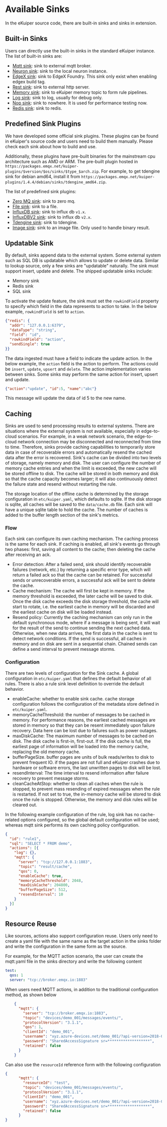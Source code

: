 # Available Sinks

In the eKuiper source code, there are built-in sinks and sinks in extension.

## Built-in Sinks

Users can directly use the built-in sinks in the standard eKuiper instance. The list of built-in sinks are:

- [Mqtt sink](./builtin/mqtt.md): sink to external mqtt broker.
- [Neuron sink](./builtin/neuron.md): sink to the local neuron instance.
- [EdgeX sink](./builtin/edgex.md): sink to EdgeX Foundry. This sink only exist when enabling edgex build tag.
- [Rest sink](./builtin/rest.md): sink to external http server.
- [Memory sink](./builtin/memory.md): sink to eKuiper memory topic to form rule pipelines.
- [Log sink](./builtin/log.md): sink to log, usually for debug only.
- [Nop sink](./builtin/nop.md): sink to nowhere. It is used for performance testing now.
- [Redis sink](./builtin/redis.md): sink to redis.

## Predefined Sink Plugins

We have developed some official sink plugins. These plugins can be found in eKuiper's source code and users need to build them manually. Please check each sink about how to build and use.

Additionally, these plugins have pre-built binaries for the mainstream cpu architecture such as AMD or ARM. The pre-built plugin hosted in `https://packages.emqx.net/kuiper-plugins/$version/$os/sinks/$type_$arch.zip`. For example, to get tdengine sink for debian amd64, install it from `https://packages.emqx.net/kuiper-plugins/1.4.4/debian/sinks/tdengine_amd64.zip`.

The list of predefined sink plugins:

- [Zero MQ sink](./plugin/zmq.md): sink to zero mq.
- [File sink](./plugin/file.md): sink to a file.
- [InfluxDB sink](./plugin/influx.md): sink to influx db `v1.x`. 
- [InfluxDBV2 sink](./plugin/influx2.md): sink to influx db `v2.x`.
- [Tdengine sink](./plugin/tdengine.md): sink to tdengine.
- [Image sink](./plugin/image.md): sink to an image file. Only used to handle binary result.

## Updatable Sink

By default, sinks append data to the external system. Some external system such as SQL DB is updatable which allows to update or delete data. Similar to lookup source, only a few sinks are "updatable" naturally. The sink must support insert, update and delete. The shipped updatable sinks include:

- Memory sink
- Redis sink
- SQL sink

To activate the update feature, the sink must set the `rowkindField` property to specify which field in the data represents to action to take. In the below example, `rowkindField` is set to `action`. 

```json
{"redis": {
  "addr": "127.0.0.1:6379",
  "dataType": "string",
  "field": "id",
  "rowkindField": "action",
  "sendSingle": true
}}
```

The data ingested must have a field to indicate the update action. In the below example, the `action` field is the action to perform. The actions could be `insert`, `update`, `upsert` and `delete`. The action implementation varies between sinks. Some sinks may perform the same action for insert, upsert and update.

```json
{"action":"update", "id":5, "name":"abc"}
```

This message will update the data of id 5 to the new name.

## Caching

Sinks are used to send processing results to external systems. There are situations where the external system is not available, especially in edge-to-cloud scenarios. For example, in a weak network scenario, the edge-to-cloud network connection may be disconnected and reconnected from time to time. Therefore, sinks provide caching capabilities to temporarily store data in case of recoverable errors and automatically resend the cached data after the error is recovered. Sink's cache can be divided into two levels of storage, namely memory and disk. The user can configure the number of memory cache entries and when the limit is exceeded, the new cache will be stored offline to disk. The cache will be stored in both memory and disk so that the cache capacity becomes larger; it will also continuously detect the failure state and resend without restarting the rule.

The storage location of the offline cache is determined by the storage configuration in `etc/kuiper.yaml`, which defaults to sqlite. If the disk storage is sqlite, all caches will be saved to the `data/cache.db` file. Each sink will have a unique sqlite table to hold the cache. The number of caches is added to the buffer length section of the sink's metrics.

### Flow

Each sink can configure its own caching mechanism. The caching process is the same for each sink. If caching is enabled, all sink's events go through two phases: first, saving all content to the cache; then deleting the cache after receiving an ack.

- Error detection: After a failed send, sink should identify recoverable failures (network, etc.) by returning a specific error type, which will return a failed ack so that the cache can be retained. For successful sends or unrecoverable errors, a successful ack will be sent to delete the cache.
- Cache mechanism: The cache will first be kept in memory. If the memory threshold is exceeded, the later cache will be saved to disk. Once the disk cache exceeds the disk storage threshold, the cache will start to rotate, i.e. the earliest cache in memory will be discarded and the earliest cache on disk will be loaded instead.
- Resend policy: Currently the caching mechanism can only run in the default synchronous mode, where if a message is being sent, it will wait for the result of the send to continue sending the next cached data. Otherwise, when new data arrives, the first data in the cache is sent to detect network conditions. If the send is successful, all caches in memory and on disk are sent in a sequential chain. Chained sends can define a send interval to prevent message storms.

### Configuration

There are two levels of configuration for the Sink cache. A global configuration in `etc/kuiper.yaml` that defines the default behavior of all rules. There is also a rule sink level definition to override the default behavior.

- enableCache: whether to enable sink cache. cache storage configuration follows the configuration of the metadata store defined in `etc/kuiper.yaml`.
- memoryCacheThreshold: the number of messages to be cached in memory. For performance reasons, the earliest cached messages are stored in memory so that they can be resent immediately upon failure recovery. Data here can be lost due to failures such as power outages.
- maxDiskCache: The maximum number of messages to be cached on disk. The disk cache is first-in, first-out. If the disk cache is full, the earliest page of information will be loaded into the memory cache, replacing the old memory cache.
- bufferPageSize. buffer pages are units of bulk reads/writes to disk to prevent frequent IO. if the pages are not full and eKuiper crashes due to hardware or software errors, the last unwritten pages to disk will be lost.
- resendInterval: The time interval to resend information after failure recovery to prevent message storms.
- cleanCacheAtStop: whether to clean all caches when the rule is stopped, to prevent mass resending of expired messages when the rule is restarted. If not set to true, the in-memory cache will be stored to disk once the rule is stopped. Otherwise, the memory and disk rules will be cleared out.

In the following example configuration of the rule, log sink has no cache-related options configured, so the global default configuration will be used; whereas mqtt sink performs its own caching policy configuration.

```json
{
  "id": "rule1",
  "sql": "SELECT * FROM demo",
  "actions": [{
    "log": {},
    "mqtt": {
      "server": "tcp://127.0.0.1:1883",
      "topic": "result/cache",
      "qos": 0,
      "enableCache": true,
      "memoryCacheThreshold": 2048,
      "maxDiskCache": 204800,
      "bufferPageSize": 512,
      "resendInterval": 10
    }
  }]
}
```

## Resource Reuse

Like sources, actions also support configuration reuse. Users only need to create a yaml file with the same name as the target action in the sinks folder and write the configuration in the same form as the source.

For example, for the MQTT action scenario, the user can create the mqtt.yaml file in the sinks directory and write the following content

```yaml
test:
  qos: 1
  server: "tcp://broker.emqx.io:1883"
```

When users need MQTT actions, in addition to the traditional configuration method, as shown below

```json
    {
      "mqtt": {
        "server": "tcp://broker.emqx.io:1883",
        "topic": "devices/demo_001/messages/events/",
        "protocolVersion": "3.1.1",
        "qos": 1,
        "clientId": "demo_001",
        "username": "xyz.azure-devices.net/demo_001/?api-version=2018-06-30",
        "password": "SharedAccessSignature sr=*******************",
        "retained": false
      }
    }
```

Can also use the `resourceId` reference form with the following configuration

```json
{
      "mqtt": {
        "resourceId": "test",
        "topic": "devices/demo_001/messages/events/",
        "protocolVersion": "3.1.1",
        "clientId": "demo_001",
        "username": "xyz.azure-devices.net/demo_001/?api-version=2018-06-30",
        "password": "SharedAccessSignature sr=*******************",
        "retained": false
      }
}
```